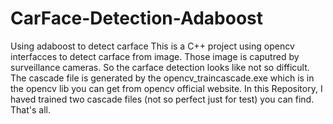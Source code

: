 # CarFace-Detection-Adaboost
Using adaboost to detect carface
This is a C++ project using opencv interfacces to detect carface from image. Those image is caputred by surveillance cameras. 
So the carface detection looks like not so difficult. 
The cascade file is generated by the opencv_traincascade.exe which is in the opencv lib you can get from opencv official website.
In this Repository, I haved trained two cascade files (not so perfect just for test) you can find.
That's all.
